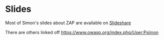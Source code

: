 # Slides

Most of Simon's slides about ZAP are available on [Slideshare](http://www.slideshare.net/psiinon/presentations)

There are others linked off https://www.owasp.org/index.php/User:Psiinon